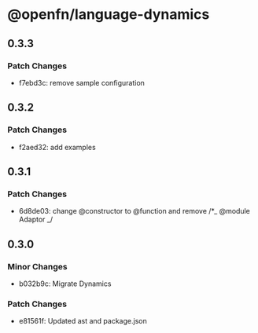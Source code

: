 # @openfn/language-dynamics

## 0.3.3

### Patch Changes

- f7ebd3c: remove sample configuration

## 0.3.2

### Patch Changes

- f2aed32: add examples

## 0.3.1

### Patch Changes

- 6d8de03: change @constructor to @function and remove /\*_ @module Adaptor _/

## 0.3.0

### Minor Changes

- b032b9c: Migrate Dynamics

### Patch Changes

- e81561f: Updated ast and package.json
